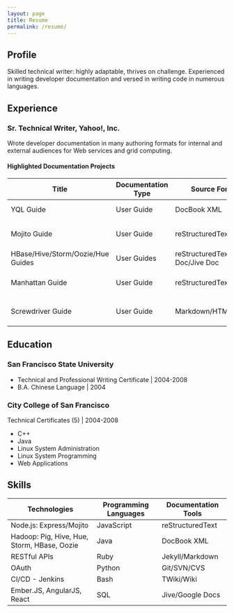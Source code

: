 ```yaml
---
layout: page
title: Resume
permalink: /resume/
---
```


## Profile

Skilled technical writer: highly adaptable, thrives on challenge. Experienced in writing developer documentation and versed in writing code in numerous languages.

## Experience

### Sr. Technical Writer, Yahoo!, Inc.

Wrote developer documentation in many authoring formats for internal and external audiences for Web services and grid computing.

#### **Highlighted Documentation Projects**

| Title | Documentation Type | Source Format | Technology |
|------------- | ------------- | ------------- | ------------- |
| YQL Guide | User Guide | DocBook XML | SQL, REST API |
| Mojito Guide | User Guide | reStructuredText | Node.js Application Framework |
| HBase/Hive/Storm/Oozie/Hue Guides | User Guides | reStructuredText/Google Doc/Jive Doc | Hadoop |
| Manhattan Guide | User Guide | reStructuredText | Application Hosting Platform |
| Screwdriver Guide | User Guide | Markdown/HTML | Continuous Delivery Platform |

## Education

### San Francisco State University

- Technical and Professional Writing Certificate \| 2004-2008
- B.A. Chinese Language \| 2004

### City College of San Francisco

Technical Certificates (5) \| 2004-2008

- C++ 
- Java
- Linux System Administration 
- Linux System Programming 
- Web Applications

## Skills

| Technologies | Programming Languages | Documentation Tools |
|------------- | ------------- | ------------- |
| Node.js: Express/Mojito | JavaScript|reStructuredText |
| Hadoop: Pig, Hive, Hue, Storm, HBase, Oozie | Java | DocBook XML |
| RESTful APIs | Ruby | Jekyll/Markdown |
| OAuth | Python | Git/SVN/CVS |
| CI/CD - Jenkins | Bash | TWiki/Wiki |
| Ember.JS, AngularJS, React | SQL | Jive/Google Docs |
